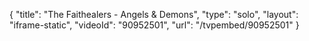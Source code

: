 {
    "title": "The Faithealers - Angels & Demons",
    "type": "solo",
    "layout": "iframe-static",
    "videoId": "90952501",
    "url": "\/tvpembed\/90952501"
}